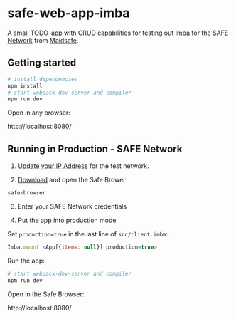 # safe-web-app-imba

A small TODO-app with CRUD capabilities for testing out [Imba](http://imba.io) for the [SAFE Network](https://safenetwork.tech) from [Maidsafe](https://maidsafe.net).

## Getting started

```bash
# install dependencies
npm install
# start webpack-dev-server and compiler
npm run dev
```

Open in any browser:

http://localhost:8080/

## Running in Production - SAFE Network

1. [Update your IP Address](http://invite.maidsafe.net/) for the test network.

2. [Download](https://github.com/maidsafe/safe_browser/releases) and open the Safe Brower
```bash
safe-browser
```

3. Enter your SAFE Network credentials

4. Put the app into production mode

Set `production=true` in the last line of `src/client.imba`:
```javascript
Imba.mount <App[{items: null}] production=true>
```

Run the app:
```bash
# start webpack-dev-server and compiler
npm run dev
```

Open in the Safe Browser:

http://localhost:8080/